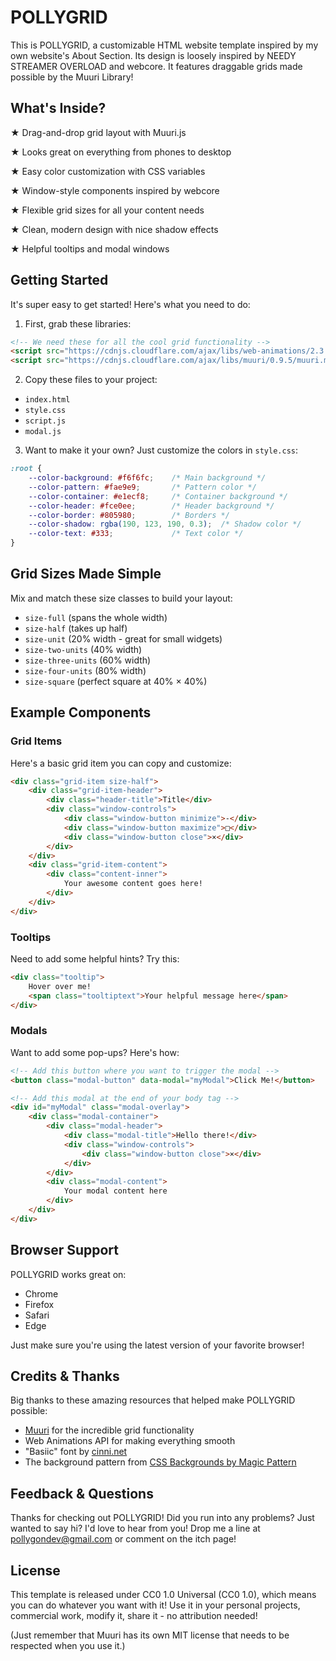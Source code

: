 # POLLYGRID

This is POLLYGRID, a customizable HTML website template inspired by my own website's About Section. Its design is loosely inspired by NEEDY STREAMER OVERLOAD and webcore. 
It features draggable grids made possible by the Muuri Library!

## What's Inside?

★ Drag-and-drop grid layout with Muuri.js

★ Looks great on everything from phones to desktop

★ Easy color customization with CSS variables

★ Window-style components inspired by webcore

★ Flexible grid sizes for all your content needs

★ Clean, modern design with nice shadow effects

★ Helpful tooltips and modal windows

## Getting Started

It's super easy to get started! Here's what you need to do:

1. First, grab these libraries:
```html
<!-- We need these for all the cool grid functionality -->
<script src="https://cdnjs.cloudflare.com/ajax/libs/web-animations/2.3.2/web-animations.min.js"></script>
<script src="https://cdnjs.cloudflare.com/ajax/libs/muuri/0.9.5/muuri.min.js"></script>
```

2. Copy these files to your project:
- `index.html`
- `style.css`
- `script.js`
- `modal.js`

3. Want to make it your own? Just customize the colors in `style.css`:
```css
:root {
    --color-background: #f6f6fc;    /* Main background */
    --color-pattern: #fae9e9;       /* Pattern color */
    --color-container: #e1ecf8;     /* Container background */
    --color-header: #fce0ee;        /* Header background */
    --color-border: #805980;        /* Borders */
    --color-shadow: rgba(190, 123, 190, 0.3);  /* Shadow color */
    --color-text: #333;             /* Text color */
}
```

## Grid Sizes Made Simple

Mix and match these size classes to build your layout:
- `size-full` (spans the whole width)
- `size-half` (takes up half)
- `size-unit` (20% width - great for small widgets)
- `size-two-units` (40% width)
- `size-three-units` (60% width)
- `size-four-units` (80% width)
- `size-square` (perfect square at 40% × 40%)

## Example Components

### Grid Items
Here's a basic grid item you can copy and customize:
```html
<div class="grid-item size-half">
    <div class="grid-item-header">
        <div class="header-title">Title</div>
        <div class="window-controls">
            <div class="window-button minimize">-</div>
            <div class="window-button maximize">□</div>
            <div class="window-button close">×</div>
        </div>
    </div>
    <div class="grid-item-content">
        <div class="content-inner">
            Your awesome content goes here!
        </div>
    </div>
</div>
```

### Tooltips
Need to add some helpful hints? Try this:
```html
<div class="tooltip">
    Hover over me!
    <span class="tooltiptext">Your helpful message here</span>
</div>
```

### Modals
Want to add some pop-ups? Here's how:
```html
<!-- Add this button where you want to trigger the modal -->
<button class="modal-button" data-modal="myModal">Click Me!</button>

<!-- Add this modal at the end of your body tag -->
<div id="myModal" class="modal-overlay">
    <div class="modal-container">
        <div class="modal-header">
            <div class="modal-title">Hello there!</div>
            <div class="window-controls">
                <div class="window-button close">×</div>
            </div>
        </div>
        <div class="modal-content">
            Your modal content here
        </div>
    </div>
</div>
```

## Browser Support

POLLYGRID works great on:
- Chrome
- Firefox
- Safari
- Edge

Just make sure you're using the latest version of your favorite browser!

## Credits & Thanks

Big thanks to these amazing resources that helped make POLLYGRID possible:
- [Muuri](https://muuri.dev/) for the incredible grid functionality
- Web Animations API for making everything smooth
- "Basiic" font by [cinni.net](https://cinni.net/font)
- The background pattern from [CSS Backgrounds by Magic Pattern](https://www.magicpattern.design/tools/css-backgrounds)

## Feedback & Questions

Thanks for checking out POLLYGRID! Did you run into any problems? Just wanted to say hi? I'd love to hear from you! Drop me a line at pollygondev@gmail.com or comment on the itch page!

## License

This template is released under CC0 1.0 Universal (CC0 1.0), which means you can do whatever you want with it! Use it in your personal projects, commercial work, modify it, share it - no attribution needed!

(Just remember that Muuri has its own MIT license that needs to be respected when you use it.)
